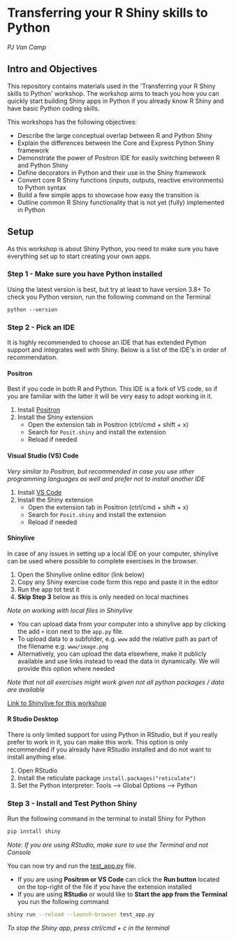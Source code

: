 # Transferring your R Shiny skills to Python

_PJ Van Camp_

## Intro and Objectives

This repository contains materials used in the 'Transferring your R Shiny skills
to Python' workshop. The workshop aims to teach you how you can quickly start
building Shiny apps in Python if you already know R Shiny and have basic Python
coding skills.

This workshops has the following objectives:

- Describe the large conceptual overlap between R and Python Shiny
- Explain the differences between the Core and Express Python Shiny framework
- Demonstrate the power of Positron IDE for easily switching between R and
  Python Shiny
- Define decorators in Python and their use in the Shiny framework
- Convert core R Shiny functions (inputs, outputs, reactive environments) to
  Python syntax
- Build a few simple apps to showcase how easy the transition is
- Outline common R Shiny functionality that is not yet (fully) implemented in
  Python

## Setup

As this workshop is about Shiny Python, you need to make sure you have
everything set up to start creating your own apps.

### Step 1 - Make sure you have Python installed

Using the latest version is best, but try at least to have version 3.8+ To check
you Python version, run the following command on the Terminal

```
python --version
```

### Step 2 - Pick an IDE

It is highly recommended to choose an IDE that has extended Python support and
integrates well with Shiny. Below is a list of the IDE's in order of
recommendation.

#### Positron

Best if you code in both R and Python. This IDE is a fork of VS code, so if you
are familiar with the latter it will be very easy to adopt working in it.

1. Install [Positron](https://positron.posit.co/download.html)
2. Install the Shiny extension
   - Open the extension tab in Positron (ctrl/cmd + shift + x)
   - Search for `Posit.shiny` and install the extension
   - Reload if needed

#### Visual Studio (VS) Code

_Very similar to Positron, but recommended in case you use other programming
languages as well and prefer not to install another IDE_

1. Install [VS Code](https://code.visualstudio.com/)
2. Install the Shiny extension
   - Open the extension tab in Positron (ctrl/cmd + shift + x)
   - Search for `Posit.shiny` and install the extension
   - Reload if needed

#### Shinylive

In case of any issues in setting up a local IDE on your computer, shinylive can
be used where possible to complete exercises in the browser.

1. Open the Shinylive online editor (link below)
2. Copy any Shiny exercise code form this repo and paste it in the editor
3. Run the app tot test it
4. **Skip Step 3** below as this is only needed on local machines

_Note on working with local files in Shinylive_

- You can upload data from your computer into a shinylive app by clicking the
  add `+` icon next to the `app.py` file.
- To upload data to a subfolder, e.g. `www` add the relative path as part of the
  filename e.g. `www/image.png`
- Alternatively, you can upload the data elsewhere, make it publicly available
  and use links instead to read the data in dynamically. We will provide this
  option where needed

_Note that not all exercises might work given not all python packages / data are
available_

[Link to Shinylive for this workshop](https://shinylive.io/py/editor/#code=NobwRAdghgtgpmAXGKAHVA6VBPMAaMAYwHsIAXOcpMAYgAIBhACzkIGs7iBXMupssqgDOiAPSiA5gEsyTLgCMMJGKNRS4FAE4ArKBABuhUQCUAykykRsAJgAK2WaRpCLVgDZT9cADoR6dADNiTToYYLg6SyDOCD5iAHc6MmI6LiEIl0tsDy9A4KSWOnjgthdiVF8wAF88cGh4ak04AEcuKSb4ciEMMgAPMnwiUgoqZFQ9ABMoIV9UN2IyN2xKqoBdIA)

#### R Studio Desktop

There is only limited support for using Python in RStudio, but if you really
prefer to work in it, you can make this work. This option is only recommended if
you already have RStudio installed and do not want to install anything else.

1. Open RStudio
2. Install the reticulate package `install.packages("reticulate")`
3. Set the Python interpreter: Tools --> Global Options --> Python

### Step 3 - Install and Test Python Shiny

Run the following command in the terminal to install Shiny for Python

```sh
pip install shiny
```

_Note: If you are using RStudio, make sure to use the Terminal and not Console_

You can now try and run the [test_app.py](./test_app.py) file.

- If you are using **Positron or VS Code** can click the **Run button** located
  on the top-right of the file if you have the extension installed
- If you are using **RStudio** or would like to **Start the app from the
  Terminal** you run the following command

```sh
shiny run --reload --launch-browser test_app.py
```

_To stop the Shiny app, press ctrl/cmd + c in the terminal_
